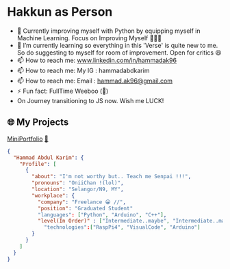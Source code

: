 # Hakkun as Person

- 🔭 Currently improving myself with Python by equipping myself in Machine Learning. Focus on Improving Myself 💪💪💪
- 🌱 I’m currently learning so everything in this 'Verse' is quite new to me. So do suggesting to myself for room of improvement. Open for critics 😆
- 📫 How to reach me: www.linkedin.com/in/hammadak96
- 📫 How to reach me: My IG : hammadabdkarim
- 📫 How to reach me: Email : hammad.ak96@gmail.com
- ⚡ Fun fact: FullTime Weeboo (🤣)
- On Journey transitioning to JS now. Wish me LUCK!
## 🌐 My Projects 
<ins>MiniPortfolio</ins> [:page_with_curl:](https://fxhakkun.github.io/JS-Project/)
```json
{
  "Hammad Abdul Karim": {
    "Profile": [
      {
        "about": "I'm not worthy but.. Teach me Senpai !!!",
        "pronouns": "OniiChan !(lol)",
        "location": "Selangor/N9, MY",
        "workplace": {
          "company": "Freelance 😁 //",
          "position": "Graduated Student"
          "languages": ["Python", "Arduino", "C++"],
          "level(In Order)" : ["Intermediate..maybe", "Intermediate..maybe too", "Beginner..Long time no use"]
            "technologies":["RaspPi4", "VisualCode", "Arduino"]
        }
      }
    ]
  }
}
```
